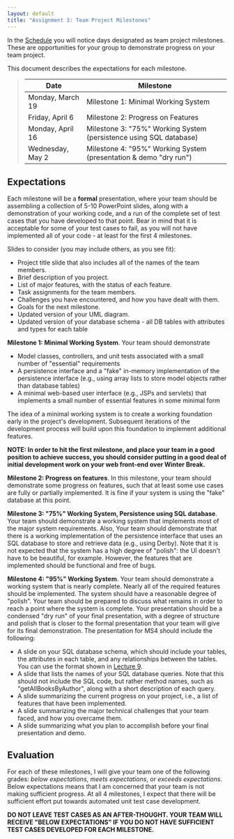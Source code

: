 ```yaml
---
layout: default
title: "Assignment 3: Team Project Milestones"
---
```


In the [Schedule](../schedule.html) you will notice days designated as team project milestones.  These are opportunities for your group to demonstrate progress on your team project.

This document describes the expectations for each milestone.

> Date | Milestone
> ---- | ---------
> Monday, March 19    | Milestone 1: Minimal Working System
> Friday, April 6     | Milestone 2: Progress on Features
> Monday, April 16    | Milestone 3: "75%" Working System (persistence using SQL database)
> Wednesday, May 2    | Milestone 4: "95%" Working System (presentation & demo "dry run")

## Expectations
Each milestone will be a **formal** presentation, where your team should be assembling a collection of 5-10 PowerPoint slides, along with a demonstration of your working code, and a run of the complete set of test cases that you have developed to that point.  Bear in mind that it is acceptable for some of your test cases to fail, as you will not have implemented all of your code - at least for the first 4 milestones.

Slides to consider (you may include others, as you see fit):
* Project title slide that also includes all of the names of the team members.
* Brief description of you project.
* List of major features, with the status of each feature.
* Task assignments for the team members.
* Challenges you have encountered, and how you have dealt with them.
* Goals for the next milestone.
* Updated version of your UML diagram.
* Updated version of your database schema - all DB tables with attributes and types for each table

**Milestone 1: Minimal Working System**. Your team should demonstrate

* Model classes, controllers, and unit tests associated with a small number of "essential" requirements
* A persistence interface and a "fake" in-memory implementation of the persistence interface (e.g., using array lists to store model objects rather than database tables)
* A minimal web-based user interface (e.g., JSPs and servlets) that implements a small number of essential features in some minimal form

The idea of a minimal working system is to create a working foundation early in the project's development.  Subsequent iterations of the development process will build upon this foundation to implement additional features.

**NOTE: In order to hit the first milestone, and place your team in a good position to achieve success, you should consider putting in a good deal of initial development work on your web front-end over Winter Break.**

**Milestone 2: Progress on features**.  In this milestone, your team should demonstrate some progress on features, such that at least some use cases are fully or partially implemented.  It is fine if your system is using the "fake" database at this point.

**Milestone 3: "75%" Working System, Persistence using SQL database**. Your team should demonstrate a working system that implements most of the major system requirements.  Also, Your team should demonstrate that there is a working implementation of the persistence interface that uses an SQL database to store and retrieve data (e.g., using Derby).  Note that it is not expected that the system has a high degree of "polish": the UI doesn't have to be beautiful, for example.  However, the features that are implemented should be functional and free of bugs.

**Milestone 4: "95%" Working System**. Your team should demonstrate a working system that is nearly complete.  Nearly all of the required features should be implemented.  The system should have a reasonable degree of "polish".  Your team should be prepared to discuss what remains in order to reach a point where the system is complete.  Your presentation should be a condensed "dry run" of your final presentation, with a degree of structure and polish that is closer to the formal presentation that your team will give for its final demonstration.  The presentation for MS4 should include the following:

* A slide on your SQL database schema, which should include your tables, the attributes in each table, and any relationships between the tables.  You can use the format shown in [Lecture 9](../lectures/lecture09.html).
* A slide that lists the names of your SQL database queries.  Note that this should not include the SQL code, but rather method names, such as "getAllBooksByAuthor", along with a short description of each query.
* A slide summarizing the current progress on your project, i.e., a list of features that have been implemented.
* A slide summarizing the major technical challenges that your team faced, and how you overcame them.
* A slide summarizing what you plan to accomplish before your final presentation and demo.

## Evaluation

For each of these milestones, I will give your team one of the following grades: *below expectations*, *meets expectations*, or *exceeds expectations*. Below expectations means that I am concerned that your team is not making sufficient progress.  At all 4 milestones, I expect that there will be sufficient effort put towards automated unit test case development.

<div class="callout">
<b>DO NOT LEAVE TEST CASES AS AN AFTER-THOUGHT.  YOUR TEAM WILL RECEIVE "BELOW EXPECTATIONS" IF YOU DO NOT HAVE SUFFICIENT TEST CASES DEVELOPED FOR EACH MILESTONE.</b>
</div>